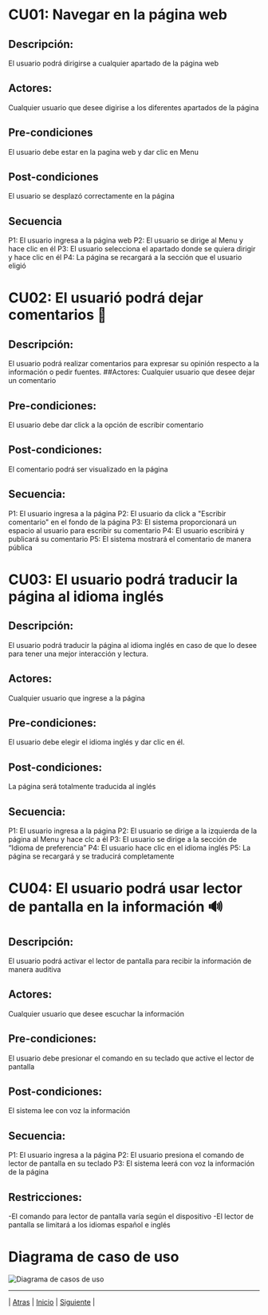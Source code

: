 # CU01: Navegar en la página web
## Descripción: 
El usuario podrá dirigirse a cualquier apartado de la página web
## Actores: 
Cualquier usuario que desee digirise a los diferentes apartados de la página
## Pre-condiciones
El usuario debe estar en la pagina web y dar clic en Menu
## Post-condiciones
El usuario se desplazó correctamente en la página
## Secuencia
P1: El usuario ingresa a la página web
P2: El usuario se dirige al Menu y hace clic en él
P3: El usuario selecciona el apartado donde se quiera dirigir y hace clic en él
P4: La página se recargará a la sección que el usuario eligió



# CU02: El usuarió podrá dejar comentarios 💬
## Descripción:
El usuario podrá realizar comentarios para expresar su opinión respecto a la información o pedir fuentes.
##Actores:
Cualquier usuario que desee dejar un comentario
## Pre-condiciones:
El usuario debe dar click a la opción de escribir comentario
## Post-condiciones:
El comentario podrá ser visualizado en la página
## Secuencia:
P1: El usuario ingresa a la página
P2: El usuario da click a "Escribir comentario" en el fondo de la página
P3: El sistema proporcionará un espacio al usuario para escribir su comentario
P4: El usuario escribirá y publicará su comentario
P5: El sistema mostrará el comentario de manera pública



# CU03: El usuario podrá traducir la página al idioma inglés
## Descripción:
El usuario podrá traducir la página al idioma inglés en caso de que lo desee para tener una mejor interacción y lectura.
## Actores: 
Cualquier usuario que ingrese a la página
## Pre-condiciones: 
El usuario debe elegir el idioma inglés y dar clic en él.
## Post-condiciones: 
La página será totalmente traducida al inglés
## Secuencia: 
P1: El usuario ingresa a la página
P2: El usuario se dirige a la izquierda de la página al Menu y hace clc a él
P3: El usuario se dirige a la sección de “Idioma de preferencia” 
P4: El usuario hace clic en el idioma inglés
P5: La página se recargará y se traducirá completamente



# CU04: El usuario podrá usar lector de pantalla en la información 🔊
## Descripción: 
El usuario podrá activar el lector de pantalla para recibir la información de manera auditiva
## Actores:
Cualquier usuario que desee escuchar la información
## Pre-condiciones:
El usuario debe presionar el comando en su teclado que active el lector de pantalla
## Post-condiciones:
El sistema lee con voz la información
## Secuencia:
P1: El usuario ingresa a la página
P2: El usuario presiona el comando de lector de pantalla en su teclado
P3: El sistema leerá con voz la información de la página
## Restricciones:
-El comando para lector de pantalla varía según el dispositivo
-El lector de pantalla se limitará a los idiomas español e inglés



# Diagrama de caso de uso
![Diagrama de casos de uso](https://user-images.githubusercontent.com/92878301/138192710-eeda436e-128f-499b-a523-b007352381ea.png)

-----------------


| [Atras]( https://github.com/Juanca1984/Blockchain/blob/main/Documentaci%C3%B3n/Primera%20Entrega/requerimientos.md#requerimientos%EF%B8%8F "Atras") |
[Inicio]( https://github.com/Juanca1984/Blockchain#the-blockchain-project "Inicio") |
[Siguiente](https://github.com/Juanca1984/Blockchain/blob/main/Documentaci%C3%B3n/Primera%20Entrega/M%C3%A9trica.md#descripci%C3%B3n-de-la-m%C3%A9trica-individual- "Siguiente") |
